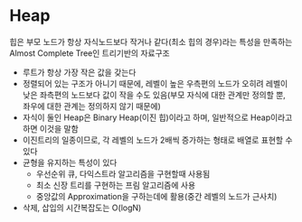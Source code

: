 # Heap

힙은 부모 노드가 항상 자식노드보다 작거나 같다(최소 힙의 경우)라는 특성을 만족하는 Almost Complete Tree인 트리기반의 자료구조

- 루트가 항상 가장 작은 값을 갖는다
- 정렬되어 있는 구조가 아니기 때문에, 레벨이 높은 우측편의 노드가 오히려 레벨이 낮은 좌측편의 노드보다 값이 작을 수도 있음(부모 자식에 대한 관계만 정의할 뿐, 좌우에 대한 관계는 정의하지 않기 때문에)
- 자식이 둘인 Heap은 Binary Heap(이진 힙)이라고 하며, 일반적으로 Heap이라고 하면 이것을 말함
- 이진트리의 일종이므로, 각 레벨의 노드가 2배씩 증가하는 형태로 배열로 표현할 수 있다
- 균형을 유지하는 특성이 있다
  - 우선순위 큐, 다익스트라 알고리즘을 구현할때 사용됨
  - 최소 신장 트리를 구현하는 프림 알고리즘에 사용
  - 중앙값의 Approximation을 구하는데에 활용(중간 레벨의 노드가 근사치)
- 삭제, 삽입의 시간복잡도는 O(logN)